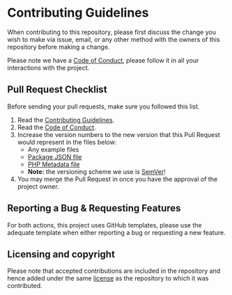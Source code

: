 # Contributing Guidelines

When contributing to this repository, please first discuss the change you wish
to make via issue, email, or any other method with the owners of this repository
before making a change.

Please note we have a [Code of Conduct](CODE-OF-CONDUCT.md), please follow it in
all your interactions with the project.

## Pull Request Checklist

Before sending your pull requests, make sure you followed this list.

1. Read the [Contributing Guidelines](CONTRIBUTING.md).
2. Read the [Code of Conduct](CODE-OF-CONDUCT.md).
3. Increase the version numbers to the new version that this Pull Request would
   represent in the files below:
    - Any example files
    - [Package JSON file](package.json)
    - [PHP Metadata file](php/meta.php)
    - **Note:** the versioning scheme we use is [SemVer](http://semver.org/)!
4. You may merge the Pull Request in once you have the approval of the project
   owner.

## Reporting a Bug & Requesting Features

For both actions, this project uses GitHub templates, please use the adequate
template when either reporting a bug or requesting a new feature.

## Licensing and copyright

Please note that accepted contributions are included in the repository and hence
added under the same [license](LICENSE.md) as the repository to which it was
contributed.
